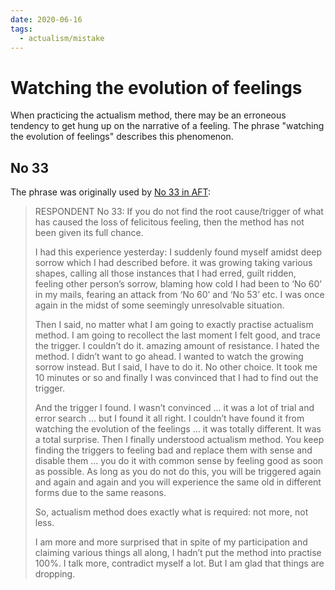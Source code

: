 ```yaml
---
date: 2020-06-16
tags: 
  - actualism/mistake
---
```


# Watching the evolution of feelings

When practicing the actualism method, there may be an erroneous tendency to get hung up on the narrative of a feeling. The phrase "watching the evolution of feelings" describes this phenomenon.

## No 33

The phrase was originally used by [No 33 in AFT](http://www.actualfreedom.com.au/sundry/commonobjections/CRO30a.htm):

> RESPONDENT No 33: If you do not find the root cause/trigger of what has caused the loss of felicitous feeling, then the method has not been given its full chance.
>
>I had this experience yesterday: I suddenly found myself amidst deep sorrow which I had described before. it was growing taking various shapes, calling all those instances that I had erred, guilt ridden, feeling other person’s sorrow, blaming how cold I had been to ‘No 60’ in my mails, fearing an attack from ‘No 60’ and ‘No 53’ etc. I was once again in the midst of some seemingly unresolvable situation.
>
>Then I said, no matter what I am going to exactly practise actualism method. I am going to recollect the last moment I felt good, and trace the trigger. I couldn’t do it. amazing amount of resistance. I hated the method. I didn’t want to go ahead. I wanted to watch the growing sorrow instead. But I said, I have to do it. No other choice. It took me 10 minutes or so and finally I was convinced that I had to find out the trigger.
>
>And the trigger I found. I wasn’t convinced ... it was a lot of trial and error search ... but I found it all right. I couldn’t have found it from watching the evolution of the feelings ... it was totally different. It was a total surprise. Then I finally understood actualism method. You keep finding the triggers to feeling bad and replace them with sense and disable them ... you do it with common sense by feeling good as soon as possible. As long as you do not do this, you will be triggered again and again and again and you will experience the same old in different forms due to the same reasons.
>
> So, actualism method does exactly what is required: not more, not less.
>
>I am more and more surprised that in spite of my participation and claiming various things all along, I hadn’t put the method into practise 100%. I talk more, contradict myself a lot. But I am glad that things are dropping.
